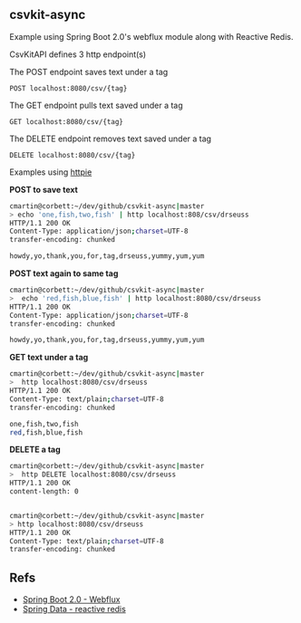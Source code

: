 ## csvkit-async

Example using Spring Boot 2.0's webflux module along with Reactive Redis.

CsvKitAPI defines 3 http endpoint(s)

The POST endpoint saves text under a tag

``POST localhost:8080/csv/{tag}``

The GET endpoint pulls text saved under a tag

``GET localhost:8080/csv/{tag}``

The DELETE endpoint removes text saved under a tag

``DELETE localhost:8080/csv/{tag}``

Examples using [httpie](https://httpie.org/)

**POST to save text**

```bash
cmartin@corbett:~/dev/github/csvkit-async|master 
> echo 'one,fish,two,fish' | http localhost:808/csv/drseuss 
HTTP/1.1 200 OK
Content-Type: application/json;charset=UTF-8
transfer-encoding: chunked

howdy,yo,thank,you,for,tag,drseuss,yummy,yum,yum

```

**POST text again to same tag**

```bash
cmartin@corbett:~/dev/github/csvkit-async|master 
>  echo 'red,fish,blue,fish' | http localhost:8080/csv/drseuss 
HTTP/1.1 200 OK
Content-Type: application/json;charset=UTF-8
transfer-encoding: chunked

howdy,yo,thank,you,for,tag,drseuss,yummy,yum,yum
```

**GET text under a tag**

```bash
cmartin@corbett:~/dev/github/csvkit-async|master 
>  http localhost:8080/csv/drseuss                     
HTTP/1.1 200 OK
Content-Type: text/plain;charset=UTF-8
transfer-encoding: chunked

one,fish,two,fish
red,fish,blue,fish
```

**DELETE a tag**

```bash
cmartin@corbett:~/dev/github/csvkit-async|master 
>  http DELETE localhost:8080/csv/drseuss
HTTP/1.1 200 OK
content-length: 0


cmartin@corbett:~/dev/github/csvkit-async|master 
> http localhost:8080/csv/drseuss       
HTTP/1.1 200 OK
Content-Type: text/plain;charset=UTF-8
transfer-encoding: chunked
```

## Refs

* [Spring Boot 2.0 - Webflux](https://docs.spring.io/spring-boot/docs/current/reference/htmlsingle/#boot-features-webflux)
* [Spring Data - reactive redis](https://docs.spring.io/spring-data/redis/docs/2.0.5.RELEASE/reference/html/#redis:reactive)
